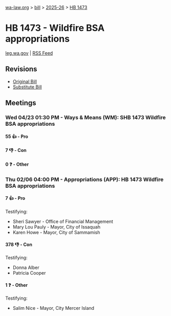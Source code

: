 [wa-law.org](/) > [bill](/bill/) > [2025-26](/bill/2025-26/) > [HB 1473](/bill/2025-26/hb/1473/)

# HB 1473 - Wildfire BSA appropriations
[leg.wa.gov](https://app.leg.wa.gov/billsummary?BillNumber=1473&Year=2025&Initiative=false) | [RSS Feed](./rss.xml)

## Revisions
* [Original Bill](1/)
* [Substitute Bill](S/)

## Meetings
### Wed 04/23 01:30 PM - Ways & Means (WM): SHB 1473 Wildfire BSA appropriations
#### 55 👍 - Pro

#### 7 👎 - Con

#### 0 ❓ - Other

### Thu 02/06 04:00 PM - Appropriations (APP): HB 1473 Wildfire BSA appropriations
#### 7 👍 - Pro
Testifying:
* Sheri Sawyer - Office of Financial Management
* Mary Lou Pauly - Mayor, City of Issaquah
* Karen Howe - Mayor, City of Sammamish

#### 378 👎 - Con
Testifying:
* Donna Alber
* Patricia Cooper

#### 1 ❓ - Other
Testifying:
* Salim Nice - Mayor, City Mercer Island
